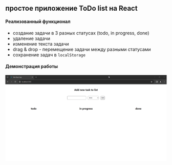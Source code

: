 ## простое приложение ToDo list на React

#### Реализованный функционал 

* создание задачи в 3 разных статусах (todo, in progress, done)
* удаление задачи
* изменение текста задачи
* drag & drop - перемещение задачи между разными статусами
* сохранение задач в `localStorage`

#### Демонстрация работы

![гифка](screenshots/screen_record.gif)